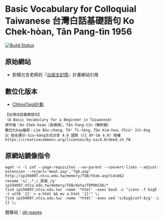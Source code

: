 # Basic Vocabulary for Colloquial Taiwanese 台灣白話基礎語句 Ko Chek-hòan, Tân Pang-tìn 1956 
[![Build Status](https://travis-ci.org/Taiwanese-Corpus/Ko-Chek-hoan-Tan-Pang-tin_1956_Basic-Vocabulary-for-Colloquial-Taiwanese.svg?branch=master)](https://travis-ci.org/Taiwanese-Corpus/Ko-Chek-hoan-Tan-Pang-tin_1956_Basic-Vocabulary-for-Colloquial-Taiwanese)

## 原始網站
- 對楊允言老師的『[台語文記憶](http://ip194097.ntcu.edu.tw/memory/TGB/thak.asp?id=862)』計畫網站引用

## 數位化版本
- [ChhoeTaigi計劃](https://github.com/ChhoeTaigi/ChhoeTaigiDatabase#8-%E5%8F%B0%E7%81%A3%E7%99%BD%E8%A9%B1%E5%9F%BA%E7%A4%8E%E8%AA%9E%E5%8F%A5)
```
【台灣白話基礎語句】
（A Basic Vocabulary for a Beginner in Taiwanese）
原作者：Ko Chek-hoàn（高積煥）、Tân Pang-tìn（陳邦鎮）
數位化kap編修：Lîm Bûn-cheng、Tēⁿ Tì-têng、Tân Kim-hoa、Chiúⁿ Ji̍t-êng
以 姓名標示-Sio-kâng方式分享 4.0 國際 (CC BY-SA 4.0) 授權
https://creativecommons.org/licenses/by-sa/4.0/deed.zh_TW
```

## 原網站鏡像指令
```
wget -r -l inf --page-requisites --no-parent --convert-links --adjust-extension --reject='mowt.asp','Tgb.asp' http://ip194097.ntcu.edu.tw/memory/TGB/thak.asp?id=862
rename 's/_.*_/_頁面_/g' ip194097.ntcu.edu.tw/memory/TGB/data/TOPOKCGK/*
find ip194097.ntcu.edu.tw/ -name '*html' -exec bash -c "iconv -f big5 -t utf8 '{}' > a.html && mv a.html '{}'" \;
find ip194097.ntcu.edu.tw/ -name '*html' -exec sed 's/big5/utf-8/g' -i {} \;
```
鏡像站：[gh-pages](https://taiwanese-corpus.github.io/Ko-Chek-hoan-Tan-Pang-tin_1956_Basic-Vocabulary-for-Colloquial-Taiwanese/memory/TGB/thak.asp%3Fid=862.html)
